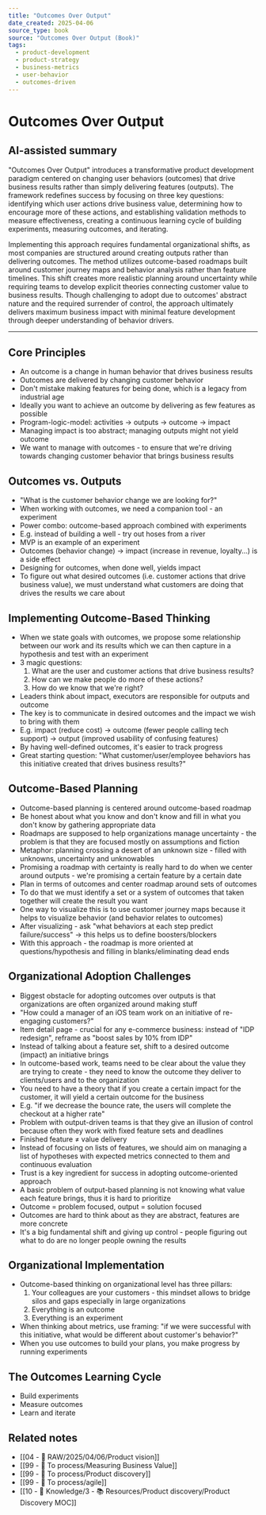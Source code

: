 ```yaml
---
title: "Outcomes Over Output"
date_created: 2025-04-06
source_type: book
source: "Outcomes Over Output (Book)"
tags:
  - product-development
  - product-strategy
  - business-metrics
  - user-behavior
  - outcomes-driven
---
```


# Outcomes Over Output

## AI-assisted summary
"Outcomes Over Output" introduces a transformative product development paradigm centered on changing user behaviors (outcomes) that drive business results rather than simply delivering features (outputs). The framework redefines success by focusing on three key questions: identifying which user actions drive business value, determining how to encourage more of these actions, and establishing validation methods to measure effectiveness, creating a continuous learning cycle of building experiments, measuring outcomes, and iterating.

Implementing this approach requires fundamental organizational shifts, as most companies are structured around creating outputs rather than delivering outcomes. The method utilizes outcome-based roadmaps built around customer journey maps and behavior analysis rather than feature timelines. This shift creates more realistic planning around uncertainty while requiring teams to develop explicit theories connecting customer value to business results. Though challenging to adopt due to outcomes' abstract nature and the required surrender of control, the approach ultimately delivers maximum business impact with minimal feature development through deeper understanding of behavior drivers.

---

## Core Principles
- An outcome is a change in human behavior that drives business results
- Outcomes are delivered by changing customer behavior
- Don't mistake making features for being done, which is a legacy from industrial age
- Ideally you want to achieve an outcome by delivering as few features as possible
- Program-logic-model: activities → outputs → outcome → impact
- Managing impact is too abstract; managing outputs might not yield outcome
- We want to manage with outcomes - to ensure that we're driving towards changing customer behavior that brings business results

## Outcomes vs. Outputs
- "What is the customer behavior change we are looking for?"
- When working with outcomes, we need a companion tool - an experiment
- Power combo: outcome-based approach combined with experiments
- E.g. instead of building a well - try out hoses from a river
- MVP is an example of an experiment
- Outcomes (behavior change) → impact (increase in revenue, loyalty...) is a side effect
- Designing for outcomes, when done well, yields impact
- To figure out what desired outcomes (i.e. customer actions that drive business value), we must understand what customers are doing that drives the results we care about

## Implementing Outcome-Based Thinking
- When we state goals with outcomes, we propose some relationship between our work and its results which we can then capture in a hypothesis and test with an experiment
- 3 magic questions:
  1. What are the user and customer actions that drive business results?
  2. How can we make people do more of these actions?
  3. How do we know that we're right?
- Leaders think about impact, executors are responsible for outputs and outcome
- The key is to communicate in desired outcomes and the impact we wish to bring with them
- E.g. impact (reduce cost) → outcome (fewer people calling tech support) → output (improved usability of confusing features)
- By having well-defined outcomes, it's easier to track progress
- Great starting question: "What customer/user/employee behaviors has this initiative created that drives business results?"

## Outcome-Based Planning
- Outcome-based planning is centered around outcome-based roadmap
- Be honest about what you know and don't know and fill in what you don't know by gathering appropriate data
- Roadmaps are supposed to help organizations manage uncertainty - the problem is that they are focused mostly on assumptions and fiction
- Metaphor: planning crossing a desert of an unknown size - filled with unknowns, uncertainty and unknowables
- Promising a roadmap with certainty is really hard to do when we center around outputs - we're promising a certain feature by a certain date
- Plan in terms of outcomes and center roadmap around sets of outcomes
- To do that we must identify a set or a system of outcomes that taken together will create the result you want
- One way to visualize this is to use customer journey maps because it helps to visualize behavior (and behavior relates to outcomes)
- After visualizing - ask "what behaviors at each step predict failure/success" → this helps us to define boosters/blockers
- With this approach - the roadmap is more oriented at questions/hypothesis and filling in blanks/eliminating dead ends

## Organizational Adoption Challenges
- Biggest obstacle for adopting outcomes over outputs is that organizations are often organized around making stuff
- "How could a manager of an iOS team work on an initiative of re-engaging customers?"
- Item detail page - crucial for any e-commerce business: instead of "IDP redesign", reframe as "boost sales by 10% from IDP"
- Instead of talking about a feature set, shift to a desired outcome (impact) an initiative brings
- In outcome-based work, teams need to be clear about the value they are trying to create - they need to know the outcome they deliver to clients/users and to the organization
- You need to have a theory that if you create a certain impact for the customer, it will yield a certain outcome for the business
- E.g. "if we decrease the bounce rate, the users will complete the checkout at a higher rate"
- Problem with output-driven teams is that they give an illusion of control because often they work with fixed feature sets and deadlines
- Finished feature ≠ value delivery
- Instead of focusing on lists of features, we should aim on managing a list of hypotheses with expected metrics connected to them and continuous evaluation
- Trust is a key ingredient for success in adopting outcome-oriented approach
- A basic problem of output-based planning is not knowing what value each feature brings, thus it is hard to prioritize
- Outcome = problem focused, output = solution focused
- Outcomes are hard to think about as they are abstract, features are more concrete
- It's a big fundamental shift and giving up control - people figuring out what to do are no longer people owning the results

## Organizational Implementation
- Outcome-based thinking on organizational level has three pillars:
  1. Your colleagues are your customers - this mindset allows to bridge silos and gaps especially in large organizations
  2. Everything is an outcome
  3. Everything is an experiment
- When thinking about metrics, use framing: "if we were successful with this initiative, what would be different about customer's behavior?"
- When you use outcomes to build your plans, you make progress by running experiments

## The Outcomes Learning Cycle
- Build experiments
- Measure outcomes
- Learn and iterate

## Related notes
- [[04 - 💽 RAW/2025/04/06/Product vision]]
- [[99 - 📄 To process/Measuring Business Value]]
- [[99 - 📄 To process/Product discovery]]
- [[99 - 📄 To process/agile]]
- [[10 - 🧠 Knowledge/3 - 📚 Resources/Product discovery/Product Discovery MOC]]